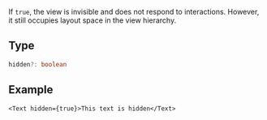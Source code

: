If `true`, the view is invisible and does not respond to interactions. However, it still occupies layout space in the view hierarchy.

## Type

```ts
hidden?: boolean
```

## Example

```tsx
<Text hidden={true}>This text is hidden</Text>
```
